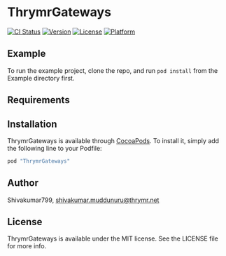 # ThrymrGateways

[![CI Status](http://img.shields.io/travis/Shivakumar799/ThrymrGateways.svg?style=flat)](https://travis-ci.org/Shivakumar799/ThrymrGateways)
[![Version](https://img.shields.io/cocoapods/v/ThrymrGateways.svg?style=flat)](http://cocoapods.org/pods/ThrymrGateways)
[![License](https://img.shields.io/cocoapods/l/ThrymrGateways.svg?style=flat)](http://cocoapods.org/pods/ThrymrGateways)
[![Platform](https://img.shields.io/cocoapods/p/ThrymrGateways.svg?style=flat)](http://cocoapods.org/pods/ThrymrGateways)

## Example

To run the example project, clone the repo, and run `pod install` from the Example directory first.

## Requirements

## Installation

ThrymrGateways is available through [CocoaPods](http://cocoapods.org). To install
it, simply add the following line to your Podfile:

```ruby
pod "ThrymrGateways"
```

## Author

Shivakumar799, shivakumar.muddunuru@thrymr.net

## License

ThrymrGateways is available under the MIT license. See the LICENSE file for more info.
